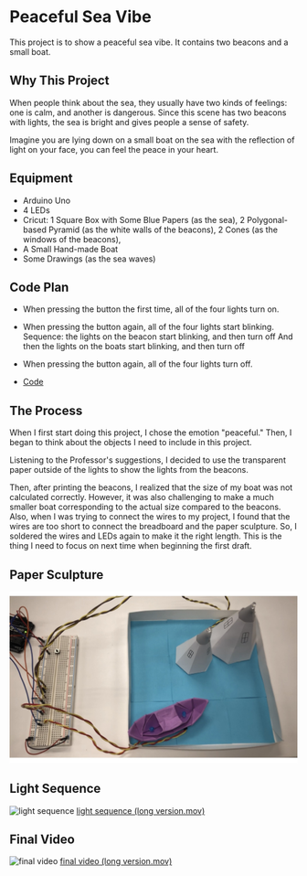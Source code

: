 # Peaceful Sea Vibe

  This project is to show a peaceful sea vibe. It contains two beacons and a small boat.


## Why This Project
  When people think about the sea, they usually have two kinds of feelings: one is calm, and another is dangerous. Since this scene has two beacons with lights, the sea is bright and gives people a sense of safety.

  Imagine you are lying down on a small boat on the sea with the reflection of light on your face, you can feel the peace in your heart.


## Equipment
* Arduino Uno
* 4 LEDs
* Cricut:
  1 Square Box with Some Blue Papers (as the sea), 
  2 Polygonal-based Pyramid (as the white walls of the beacons), 
  2 Cones (as the windows of the beacons), 
* A Small Hand-made Boat
* Some Drawings (as the sea waves)


## Code Plan
*  When pressing the button the first time, all of the four lights turn on. 
  
*  When pressing the button again, all of the four lights start blinking. 
  Sequence: the lights on the beacon start blinking, and then turn off
  And then the lights on the boats start blinking, and then turn off
  
*  When pressing the button again, all of the four lights turn off. 

*  [Code](/hw/Project1/project1.ino)
  

## The Process
  When I first start doing this project, I chose the emotion "peaceful." Then, I began to think about the objects I need to include in this project. 
  
  Listening to the Professor's suggestions, I decided to use the transparent paper outside of the lights to show the lights from the beacons. 
  
  Then, after printing the beacons, I realized that the size of my boat was not calculated correctly. However, it was also challenging to make a much smaller boat corresponding to the actual size compared to the beacons. Also, when I was trying to connect the wires to my project, I found that the wires are too short to connect the breadboard and the paper sculpture. So, I soldered the wires and LEDs again to make it the right length. This is the thing I need to focus on next time when beginning the first draft. 
  
  
## Paper Sculpture
![paper sculpture](/hw/Project1/papersculpture.jpg)


## Light Sequence
![light sequence](/hw/Project1/lightsequence.gif)
[light sequence (long version.mov)](/hw/Project1/lightsequence.MOV)



## Final Video
![final video](/hw/Project1/finalvideo.gif)
[final video (long version.mov)](/hw/Project1/finalvideo.MOV)
  

